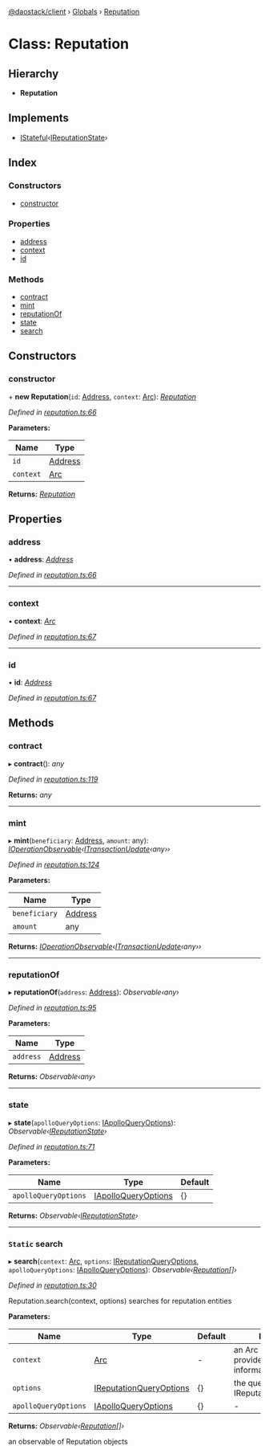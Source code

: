 [@daostack/client](../README.md) › [Globals](../globals.md) › [Reputation](reputation.md)

# Class: Reputation

## Hierarchy

* **Reputation**

## Implements

* [IStateful](../interfaces/istateful.md)‹[IReputationState](../interfaces/ireputationstate.md)›

## Index

### Constructors

* [constructor](reputation.md#constructor)

### Properties

* [address](reputation.md#address)
* [context](reputation.md#context)
* [id](reputation.md#id)

### Methods

* [contract](reputation.md#contract)
* [mint](reputation.md#mint)
* [reputationOf](reputation.md#reputationof)
* [state](reputation.md#state)
* [search](reputation.md#static-search)

## Constructors

###  constructor

\+ **new Reputation**(`id`: [Address](../globals.md#address), `context`: [Arc](arc.md)): *[Reputation](reputation.md)*

*Defined in [reputation.ts:66](https://github.com/daostack/client/blob/77afecd/src/reputation.ts#L66)*

**Parameters:**

Name | Type |
------ | ------ |
`id` | [Address](../globals.md#address) |
`context` | [Arc](arc.md) |

**Returns:** *[Reputation](reputation.md)*

## Properties

###  address

• **address**: *[Address](../globals.md#address)*

*Defined in [reputation.ts:66](https://github.com/daostack/client/blob/77afecd/src/reputation.ts#L66)*

___

###  context

• **context**: *[Arc](arc.md)*

*Defined in [reputation.ts:67](https://github.com/daostack/client/blob/77afecd/src/reputation.ts#L67)*

___

###  id

• **id**: *[Address](../globals.md#address)*

*Defined in [reputation.ts:67](https://github.com/daostack/client/blob/77afecd/src/reputation.ts#L67)*

## Methods

###  contract

▸ **contract**(): *any*

*Defined in [reputation.ts:119](https://github.com/daostack/client/blob/77afecd/src/reputation.ts#L119)*

**Returns:** *any*

___

###  mint

▸ **mint**(`beneficiary`: [Address](../globals.md#address), `amount`: any): *[IOperationObservable](../interfaces/ioperationobservable.md)‹[ITransactionUpdate](../interfaces/itransactionupdate.md)‹any››*

*Defined in [reputation.ts:124](https://github.com/daostack/client/blob/77afecd/src/reputation.ts#L124)*

**Parameters:**

Name | Type |
------ | ------ |
`beneficiary` | [Address](../globals.md#address) |
`amount` | any |

**Returns:** *[IOperationObservable](../interfaces/ioperationobservable.md)‹[ITransactionUpdate](../interfaces/itransactionupdate.md)‹any››*

___

###  reputationOf

▸ **reputationOf**(`address`: [Address](../globals.md#address)): *Observable‹any›*

*Defined in [reputation.ts:95](https://github.com/daostack/client/blob/77afecd/src/reputation.ts#L95)*

**Parameters:**

Name | Type |
------ | ------ |
`address` | [Address](../globals.md#address) |

**Returns:** *Observable‹any›*

___

###  state

▸ **state**(`apolloQueryOptions`: [IApolloQueryOptions](../interfaces/iapolloqueryoptions.md)): *Observable‹[IReputationState](../interfaces/ireputationstate.md)›*

*Defined in [reputation.ts:71](https://github.com/daostack/client/blob/77afecd/src/reputation.ts#L71)*

**Parameters:**

Name | Type | Default |
------ | ------ | ------ |
`apolloQueryOptions` | [IApolloQueryOptions](../interfaces/iapolloqueryoptions.md) |  {} |

**Returns:** *Observable‹[IReputationState](../interfaces/ireputationstate.md)›*

___

### `Static` search

▸ **search**(`context`: [Arc](arc.md), `options`: [IReputationQueryOptions](../interfaces/ireputationqueryoptions.md), `apolloQueryOptions`: [IApolloQueryOptions](../interfaces/iapolloqueryoptions.md)): *Observable‹[Reputation](reputation.md)[]›*

*Defined in [reputation.ts:30](https://github.com/daostack/client/blob/77afecd/src/reputation.ts#L30)*

Reputation.search(context, options) searches for reputation entities

**Parameters:**

Name | Type | Default | Description |
------ | ------ | ------ | ------ |
`context` | [Arc](arc.md) | - | an Arc instance that provides connection information |
`options` | [IReputationQueryOptions](../interfaces/ireputationqueryoptions.md) |  {} | the query options, cf. IReputationQueryOptions |
`apolloQueryOptions` | [IApolloQueryOptions](../interfaces/iapolloqueryoptions.md) |  {} | - |

**Returns:** *Observable‹[Reputation](reputation.md)[]›*

an observable of Reputation objects
